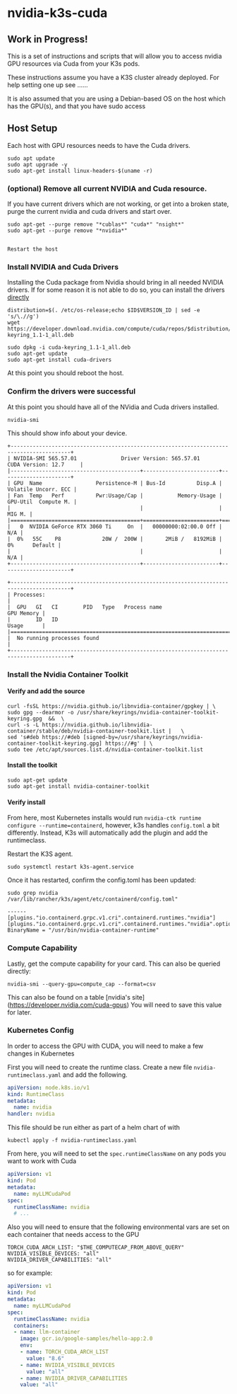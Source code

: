 # nvidia-k3s-cuda
## Work in Progress!

This is a set of instructions and scripts that will allow you to access nvidia GPU resources via Cuda from your K3s pods.

These instructions assume you have a K3S cluster already deployed. For help setting one up see ......

It is also assumed that you are using a Debian-based OS on the host which has the GPU(s), and that you have sudo access


## Host Setup
Each host with GPU resources needs to have the Cuda drivers.



```console
sudo apt update 
sudo apt upgrade -y
sudo apt-get install linux-headers-$(uname -r)
```


### (optional) Remove all current NVIDIA and Cuda resource.
If you have current drivers which are not working, or get into a broken state, purge the current nvidia and cuda drivers and start over.

```console
sudo apt-get --purge remove "*cublas*" "cuda*" "nsight*" 
sudo apt-get --purge remove "*nvidia*"


Restart the host
```

### Install NVIDIA and Cuda Drivers
Installing the Cuda package from Nvidia should bring in all needed NVIDIA drivers. If for some reason it is not able to do so, you can install the drivers [directly](https://www.leadergpu.com/articles/499-install-nvidia-drivers-in-linux)

```console
distribution=$(. /etc/os-release;echo $ID$VERSION_ID | sed -e 's/\.//g')
wget https://developer.download.nvidia.com/compute/cuda/repos/$distribution/x86_64/cuda-keyring_1.1-1_all.deb

sudo dpkg -i cuda-keyring_1.1-1_all.deb
sudo apt-get update
sudo apt-get install cuda-drivers
```


At this point you should reboot the host.

### Confirm the drivers were successful

At this point you should have all of the NVidia and Cuda drivers installed.
```console
nvidia-smi
```
This should show info about your device.

```console
+-----------------------------------------------------------------------------------------+
| NVIDIA-SMI 565.57.01              Driver Version: 565.57.01      CUDA Version: 12.7     |
|-----------------------------------------+------------------------+----------------------+
| GPU  Name                 Persistence-M | Bus-Id          Disp.A | Volatile Uncorr. ECC |
| Fan  Temp   Perf          Pwr:Usage/Cap |           Memory-Usage | GPU-Util  Compute M. |
|                                         |                        |               MIG M. |
|=========================================+========================+======================|
|   0  NVIDIA GeForce RTX 3060 Ti     On  |   00000000:02:00.0 Off |                  N/A |
|  0%   55C    P8             20W /  200W |       2MiB /   8192MiB |      0%      Default |
|                                         |                        |                  N/A |
+-----------------------------------------+------------------------+----------------------+
                                                                                         
+-----------------------------------------------------------------------------------------+
| Processes:                                                                              |
|  GPU   GI   CI        PID   Type   Process name                              GPU Memory |
|        ID   ID                                                               Usage      |
|=========================================================================================|
|  No running processes found                                                             |
+-----------------------------------------------------------------------------------------+
```


### Install the Nvidia Container Toolkit

#### Verify and add the source
```console
curl -fsSL https://nvidia.github.io/libnvidia-container/gpgkey | \
sudo gpg --dearmor -o /usr/share/keyrings/nvidia-container-toolkit-keyring.gpg  &&  \
curl -s -L https://nvidia.github.io/libnvidia-container/stable/deb/nvidia-container-toolkit.list |   \
sed 's#deb https://#deb [signed-by=/usr/share/keyrings/nvidia-container-toolkit-keyring.gpg] https://#g' | \
sudo tee /etc/apt/sources.list.d/nvidia-container-toolkit.list
```

#### Install the toolkit
```Console
sudo apt-get update
sudo apt-get install nvidia-container-toolkit
```

#### Verify install
From here, most Kubernetes installs would run `nvidia-ctk runtime configure --runtime=containerd`, however, k3s handles `config.toml` a bit differently.
Instead, K3s will automatically add the plugin and add the runtimeclass.

Restart the K3S agent.
```Console
sudo systemctl restart k3s-agent.service
```
Once it has restarted, confirm the config.toml has been updated:

```Console
sudo grep nvidia /var/lib/rancher/k3s/agent/etc/containerd/config.toml"
```

```Console
------
[plugins."io.containerd.grpc.v1.cri".containerd.runtimes."nvidia"]
[plugins."io.containerd.grpc.v1.cri".containerd.runtimes."nvidia".options]
BinaryName = "/usr/bin/nvidia-container-runtime"
```

### Compute Capability
Lastly, get the compute capability for your card. This can also be queried directly:
```console
nvidia-smi --query-gpu=compute_cap --format=csv
```
This can also be found on a table [nvidia's site] (https://developer.nvidia.com/cuda-gpus)
You will need to save this value for later.


### Kubernetes Config

In order to access the GPU with CUDA, you will need to make a few changes in Kubernetes

First you will need to create the runtime class. Create a new file `nvidia-runtimeclass.yaml` and add the following.
```yaml
apiVersion: node.k8s.io/v1
kind: RuntimeClass
metadata:
  name: nvidia
handler: nvidia
```
This file should be run either as part of a helm chart of with 
```console
kubectl apply -f nvidia-runtimeclass.yaml
```

From here, you will need to set the `spec.runtimeClassName` on any pods you want to work with Cuda

```yaml
apiVersion: v1
kind: Pod
metadata:
  name: myLLMCudaPod
spec:
  runtimeClassName: nvidia
  # ...
```
 
Also you will need to ensure that the following environmental vars are set on each container that needs access to the GPU

```console
TORCH_CUDA_ARCH_LIST: "$THE_COMPUTECAP_FROM_ABOVE_QUERY"
NVIDIA_VISIBLE_DEVICES: "all"
NVIDIA_DRIVER_CAPABILITIES: "all"
```
so for example: 

```yaml
apiVersion: v1
kind: Pod
metadata:
  name: myLLMCudaPod
spec:
  runtimeClassName: nvidia
  containers:
  - name: llm-container
    image: gcr.io/google-samples/hello-app:2.0
    env:
    - name: TORCH_CUDA_ARCH_LIST
      value: "8.6"
    - name: NVIDIA_VISIBLE_DEVICES
      value: "all"
    - name: NVIDIA_DRIVER_CAPABILITIES 
    value: "all"
```
